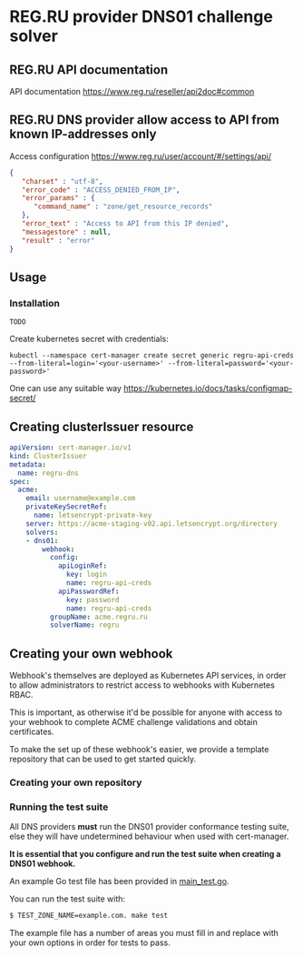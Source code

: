 # REG.RU provider DNS01 challenge solver


## REG.RU API documentation

API documentation https://www.reg.ru/reseller/api2doc#common

## REG.RU DNS provider allow access to API from known IP-addresses only

Access configuration https://www.reg.ru/user/account/#/settings/api/
```json
{
   "charset" : "utf-8",
   "error_code" : "ACCESS_DENIED_FROM_IP",
   "error_params" : {
      "command_name" : "zone/get_resource_records"
   },
   "error_text" : "Access to API from this IP denied",
   "messagestore" : null,
   "result" : "error"
}
```
## Usage
### Installation

```
TODO
```

Create kubernetes secret with credentials:
```
kubectl --namespace cert-manager create secret generic regru-api-creds --from-literal=login='<your-username>' --from-literal=password='<your-password>'
```
One can use any suitable way https://kubernetes.io/docs/tasks/configmap-secret/


## Creating clusterIssuer resource

```yaml
apiVersion: cert-manager.io/v1
kind: ClusterIssuer
metadata:
  name: regru-dns
spec:
  acme:
    email: username@example.com
    privateKeySecretRef:
      name: letsencrypt-private-key
    server: https://acme-staging-v02.api.letsencrypt.org/directory
    solvers:
    - dns01:
        webhook:
          config:
            apiLoginRef:
              key: login
              name: regru-api-creds
            apiPasswordRef:
              key: password
              name: regru-api-creds
          groupName: acme.regru.ru
          solverName: regru

```
## Creating your own webhook

Webhook's themselves are deployed as Kubernetes API services, in order to allow
administrators to restrict access to webhooks with Kubernetes RBAC.

This is important, as otherwise it'd be possible for anyone with access to your
webhook to complete ACME challenge validations and obtain certificates.

To make the set up of these webhook's easier, we provide a template repository
that can be used to get started quickly.

### Creating your own repository

### Running the test suite

All DNS providers **must** run the DNS01 provider conformance testing suite,
else they will have undetermined behaviour when used with cert-manager.

**It is essential that you configure and run the test suite when creating a
DNS01 webhook.**

An example Go test file has been provided in [main_test.go](https://github.com/cert-manager/webhook-example/blob/master/main_test.go).

You can run the test suite with:

```bash
$ TEST_ZONE_NAME=example.com. make test
```

The example file has a number of areas you must fill in and replace with your
own options in order for tests to pass.
